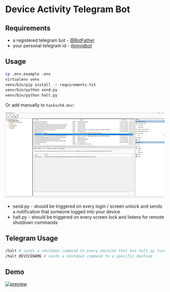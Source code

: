 # Device Activity Telegram Bot

## Requirements
* a registered telegram bot - [@BotFather](https://t.me/BotFather)
* your personal telegram id - [@myidbot](https://t.me/myidbot)

## Usage

```sh
cp .env.example .env
virtualenv venv
venv/bin/pip install -r requirements.txt
venv/bin/python send.py
venv/bin/python halt.py
```
Or add manually to `taskschd.msc`:

![taskschd.msc screenshot](https://github.com/dustfeather/device-activity-telegram-bot/blob/main/taskschd.msc.png?raw=true)

* send.py - should be triggered on every login / screen unlock and sends a notification that someone logged into your device
* halt.py - should be triggered on every screen lock and listens for remote shutdown commands

## Telegram Usage
```sh
/halt # sends a shutdown command to every machine that has halt.py running
/halt DEVICENAME # sends a shutdown command to a specific machine
```

## Demo
[![preview](https://img.youtube.com/vi/vWEMChJ3yJY/0.jpg)](https://youtube.com/shorts/vWEMChJ3yJY)